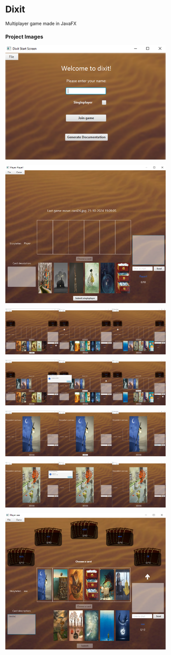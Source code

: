 # Dixit
Multiplayer game made in JavaFX

### Project Images

![](Images_github/1.png)

![](Images_github/2.png)

![](Images_github/3.png)

![](Images_github/4.png)

![](Images_github/5.png)

![](Images_github/6.png)

![](Images_github/7.png)
